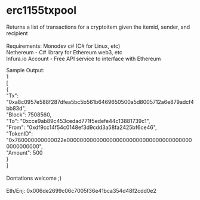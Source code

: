 # erc1155txpool
Returns a list of transactions for a cryptoitem given the itemid, sender, and recipient <br>
<br>
Requirements:
Monodev c# (C# for Linux, etc)<br>
Nethereum - C# library for Ethereum web3, etc<br>
Infura.io Account - Free API service to interface with Ethereum<br>
 
 
 Sample Output:<br>
1<br>
[<br>
  {<br>
    "Tx": "0xa8c0957e588f287dfea5bc5b561b6469650500a5d8005712a6e879adcf4bb83d",<br>
    "Block": 7508560,<br>
    "To": "0xcce9ab89c453cedad771f5edefe44c13881739c1",<br>
    "From": "0xdf9cc14f54c0148ef3d9cdd3a58fa2425bf6ce46",<br>
    "TokenID": "0x780000000000022e000000000000000000000000000000000000000000000000",<br>
    "Amount": 500<br>
  }<br>
]<br>
<br>
Dontations welcome ;)<br>
<br>
Eth/Enj: 0x006de2699c06c7005f36e41bca354d48f2cdd0e2
